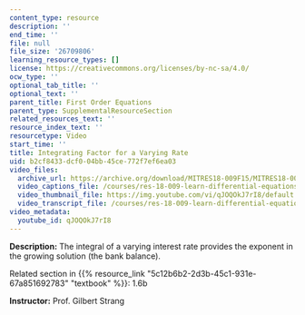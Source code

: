 ```yaml
---
content_type: resource
description: ''
end_time: ''
file: null
file_size: '26709806'
learning_resource_types: []
license: https://creativecommons.org/licenses/by-nc-sa/4.0/
ocw_type: ''
optional_tab_title: ''
optional_text: ''
parent_title: First Order Equations
parent_type: SupplementalResourceSection
related_resources_text: ''
resource_index_text: ''
resourcetype: Video
start_time: ''
title: Integrating Factor for a Varying Rate
uid: b2cf8433-dcf0-04bb-45ce-772f7ef6ea03
video_files:
  archive_url: https://archive.org/download/MITRES18-009F15/MITRES18-009F15_1_6b_Solve_By_Integrating_Factor_300k.mp4
  video_captions_file: /courses/res-18-009-learn-differential-equations-up-close-with-gilbert-strang-and-cleve-moler-fall-2015/8f6c57b2b84f585280dc1c92ffdf37a8_qJOQOkJ7rI8.vtt
  video_thumbnail_file: https://img.youtube.com/vi/qJOQOkJ7rI8/default.jpg
  video_transcript_file: /courses/res-18-009-learn-differential-equations-up-close-with-gilbert-strang-and-cleve-moler-fall-2015/c71ab6739608958331e51ff59829e895_qJOQOkJ7rI8.pdf
video_metadata:
  youtube_id: qJOQOkJ7rI8
---
```


**Description:** The integral of a varying interest rate provides the exponent in the growing solution (the bank balance).

Related section in {{% resource_link "5c12b6b2-2d3b-45c1-931e-67a851692783" "textbook" %}}: 1.6b

**Instructor:** Prof. Gilbert Strang

